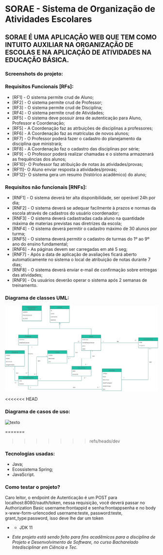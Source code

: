 # SORAE - Sistema de Organização de Atividades Escolares

## SORAE É UMA APLICAÇÃO WEB QUE TEM COMO INTUITO AUXILIAR NA ORGANIZAÇÃO DE ESCOLAS E NA APLICAÇÃO DE ATIVIDADES NA EDUCAÇÃO BÁSICA.

### Screenshots do projeto:

### Requisitos Funcionais [RFs]:

- [RF1] - O sistema permite crud de Aluno;
- [RF2] - O sistema permite crud de Professor;
- [RF3] - O sistema permite crud de Disciplina;
- [RF4] - O sistema permite crud de Atividades;
- [RF5] - O sistema deve possuir área de autenticação para Aluno, Professor e Coordenação;
- [RF5] - A Coordenação faz as atrbuições de disciplinas a professores;
- [RF6] - A Coordenação faz as matrículas de novos alunos;
- [RF7] - O Professor poderá fazer o cadastro do planejamento da disciplina que ministrará;
- [RF8] - A Coordenação faz o cadastro das disciplinas por série;
- [RF9] - O Professor poderá realizar chamadas e o sistema armazenará as frequências dos alunos;
- [RF10]- O Professor faz atribuição de notas às atividades/provas;
- [RF11]- O Aluno enviar resposta a atividades/provas;
- [RF12]- O sistema gera um resumo (histórico acadêmico) do aluno;

### Requisitos não funcionais [RNFs]:

- [RNF1] - O sistema deverá ter alta disponibilidade, ser operável 24h por dia;
- [RNF2] - O sistema deverá se adequar facilmente à prazos e normas da escola através de cadastros do usuário coordenador;
- [RNF3] - O sistema deverá cadastradas cada aluno na quantidade máxima de materias previstas nas diretrizes da escola;
- [RNF4] - O sistema deverá permitir o cadastro máximo de 30 alunos por turma;
- [RNF5] - O sistema deverá permitir o cadastro de turmas do 1º ao 9º ano do ensino fundamental;
- [RNF6] - As páginas devem ser carregadas em até 5 seg;
- [RNF7] - Após a data de aplicação de avaliações ficará aberto automaticamente no sistema o local de atribuição de notas durante 7 dias;
- [RNF8] - O sistema deverá enviar e-mail de confirmação sobre entregas das atividades;
- [RNF9] - Os usuários deverão operar o sistema após 2 semanas de treinamento.

### Diagrama de classes UML:

![texto](./modelo-sorae-v1.png)

<<<<<<< HEAD
### Diagrama de casos de uso:

![texto](./DiagramadeCasodeUso.jpeg)


=======
>>>>>>> refs/heads/dev
### Tecnologias usadas:

- Java;
- Ecossistema Spring;
- JavaScript.

### Como testar o projeto?

Caro leitor, o endpoint de Autenticação é um POST para localhost:8080/oauth/token, nessa requisição, você deverá passar no Authorization Basic username:frontappid e senha:frontappsenha e no body x-www-form-urlencoded username:teste, password:teste, grant_type:password, isso deve lhe dar um token

- - JDK 11

- _Este projeto está sendo feito para fins acadêmicos para a disciplina de Projeto e Desenvolvimento de Software, no curso Bacharelado Intedisciplinar em Ciência e Tec._
